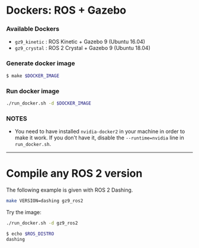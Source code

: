 # Dockers: ROS + Gazebo

### Available Dockers

- `gz9_kinetic` : ROS Kinetic + Gazebo 9 (Ubuntu 16.04)
- `gz9_crystal` : ROS 2 Crystal + Gazebo 9 (Ubuntu 18.04)

### Generate docker image

```bash
$ make $DOCKER_IMAGE
```

### Run docker image

```bash
./run_docker.sh -d $DOCKER_IMAGE
```

### NOTES

- You need to have installed `nvidia-docker2` in your machine in order to make it work. If you don't have it, disable the `--runtime=nvidia` line in `run_docker.sh`.

----

# Compile any ROS 2 version

The following example is given with ROS 2 Dashing.

```bash
make VERSION=dashing gz9_ros2
```

Try the image:

```bash
./run_docker.sh -d gz9_ros2
```

```bash
$ echo $ROS_DISTRO
dashing
```
